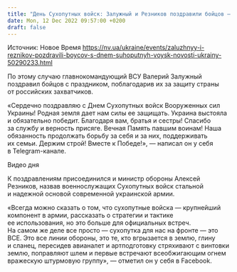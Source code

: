 ```yaml
---
title: "День Сухопутных войск: Залужный и Резников поздравили бойцов — видео"
date: Mon, 12 Dec 2022 09:57:00 +0200
draft: false
---
```

Источник: Новое Время https://nv.ua/ukraine/events/zaluzhnyy-i-reznikov-pozdravili-boycov-s-dnem-suhoputnyh-voysk-novosti-ukrainy-50290233.html


 По этому случаю главнокомандующий ВСУ Валерий Залужный поздравил бойцов с праздником, поблагодарив их за защиту страны от российских захватчиков.

«Сердечно поздравляю с Днем Сухопутных войск Вооруженных сил Украины! Родная земля дает нам силы ее защищать. Украина выстояла и обязательно победит. Благодаря вам, братья и сестры! Спасибо за службу и верность присяге. Вечная Память павшим воинам! Наша обязанность продолжать борьбу за себя и за них, поддерживать их семьи. Держим строй! Вместе к Победе!», — написал он у себя в Telegram-канале.

 Видео дня   

К поздравлениям присоединился и министр обороны Алексей Резников, назвав военнослужащих Сухопутных войск стальной и надежной основой современной украинской армии.

«Всегда можно сказать о том, что сухопутные войска — крупнейший компонент в армии, рассказать о стратегии и тактике ее использования, но это больше для официальных встреч. На самом же деле все просто — сухопутка для нас на фронте — это ВСЕ. Это все линии обороны, это те, кто вгрызается в землю, глину и сланец, пересидев авианалет и артподготовку стряхивают с винтовки землю, поправляют шлем и первые встречают всеобжигающим огнем вражескую штурмовую группу», — отметил он у себя в Facebook.
